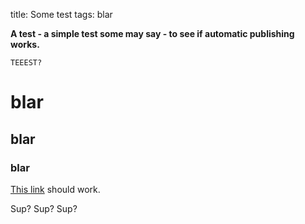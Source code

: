 title: Some test
tags: blar

**A test - a simple test some may say - to see if automatic publishing works.**

    TEEEST?

# blar
## blar
### blar

[This link](http://www.google.com "Some Title") should work. 

Sup? Sup? Sup?
